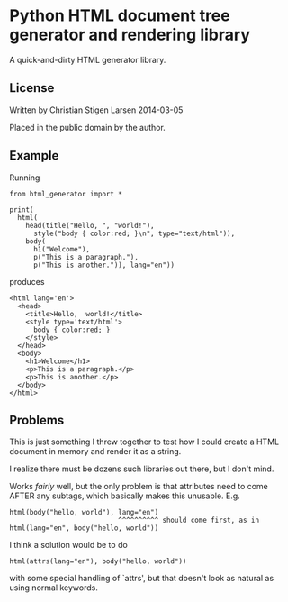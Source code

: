 Python HTML document tree generator and rendering library
=========================================================

A quick-and-dirty HTML generator library.

License
-------
Written by Christian Stigen Larsen
2014-03-05

Placed in the public domain by the author.


Example
-------

Running

    from html_generator import *

    print(
      html(
        head(title("Hello, ", "world!"),
          style("body { color:red; }\n", type="text/html")),
        body(
          h1("Welcome"),
          p("This is a paragraph."),
          p("This is another.")), lang="en"))

produces

    <html lang='en'>
      <head>
        <title>Hello,  world!</title>
        <style type='text/html'>
          body { color:red; }
        </style>
      </head>
      <body>
        <h1>Welcome</h1>
        <p>This is a paragraph.</p>
        <p>This is another.</p>
      </body>
    </html>


Problems
--------

This is just something I threw together to test how I could create a HTML
document in memory and render it as a string.

I realize there must be dozens such libraries out there, but I don't mind.

Works *fairly* well, but the only problem is that attributes need to come
AFTER any subtags, which basically makes this unusable.  E.g.

    html(body("hello, world"), lang="en")
                               ^^^^^^^^^^ should come first, as in
    html(lang="en", body("hello, world"))

I think a solution would be to do

    html(attrs(lang="en"), body("hello, world"))

with some special handling of `attrs', but that doesn't look as natural as
using normal keywords.


